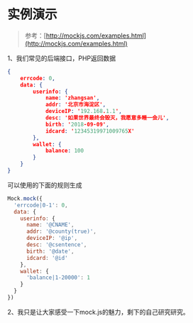 # 实例演示

> 参考：[http://mockjs.com/examples.html](http://mockjs.com/examples.html)

1、我们常见的后端接口，PHP返回数据

```json
{
    errcode: 0,
    data: {
        userinfo: {
            name: 'zhangsan',
            addr: '北京市海淀区',
            deviceIP: '192.168.1.1',
            desc: '如果世界最终会毁灭，我愿意多睡一会儿',
            birth: '2018-09-09',
            idcard: '12345319971009765X'
        },
        wallet: {
            balance: 100
        }
    }
}
```

可以使用的下面的规则生成

```js
Mock.mock({
  'errcode|0-1': 0,
  data: {
    userinfo: {
      name: '@CNAME',
      addr: '@county(true)',
      deviceIP: '@ip',
      desc: '@csentence',
      birth: '@date',
      idcard: '@id'
    },
    wallet: {
      'balance|1-20000': 1
    }
  }
})
```

2、我只是让大家感受一下mock.js的魅力，剩下的自己研究研究。



